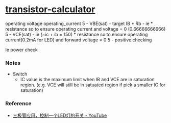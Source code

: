 [transistor-calculator](https://dirkarnez.github.io/transistor-calculator)
==========================================================================
operating voltage
operating_current
5 - VBE(sat) - target IB * Rb - ie * resistance so to ensure operating current and voltage = 0 (0.66666666666)
5 - VCE(sat) - ie (~ic + ib = 150) * resistance so to ensure operating current(0.2mA for LED) and forward voltage = 0 
5 - 
positive checking

Ie
 power check
### Notes
- Switch
   - IC value is the maximum limit when IB and VCE are in saturation region. (e.g. VCE will still be in satuated region if pick a smaller IC for saturation)

### Reference
- [三极管应用，控制一个LED灯的开关 - YouTube](https://www.youtube.com/watch?v=1XvOQBLePhE)
